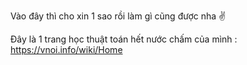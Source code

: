 Vào đây thì cho xin 1 sao rồi làm gì cũng được nha ✌️

Đây là 1 trang học thuật toán hết nước chấm của mình : https://vnoi.info/wiki/Home
